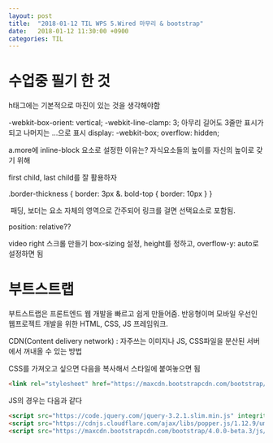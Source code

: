 ```yaml
---
layout: post
title:  "2018-01-12 TIL WPS 5.Wired 마무리 & bootstrap"
date:   2018-01-12 11:30:00 +0900
categories: TIL
---
```


# 수업중 필기 한 것

h태그에는 기본적으로 마진이 있는 것을 생각해야함

-webkit-box-orient: vertical;
-webkit-line-clamp: 3; 아무리 길어도 3줄만 표시가 되고 나머지는 ...으로 표시
display: -webkit-box;
overflow: hidden;


a.more에 inline-block 요소로 설정한 이유는?
자식요소들의 높이를 자신의 높이로 갖기 위해

first child, last child를 잘 활용하자


.border-thickness {
  border: 3px
   &. bold-top {
   		border: 10px
   }
}

 패딩, 보더는 요소 자체의 영역으로 간주되어 링크를 걸면 선택요소로 포함됨.

position: relative??


video right 스크롤 만들기 
box-sizing 설정, height를 정하고, overflow-y: auto로 설정하면 됨




# 부트스트랩

부트스트랩은 프론트엔드 웹 개발을 빠르고 쉽게 만들어줌. 반응형이며 모바일 우선인 웹프로젝트 개발을 위한 HTML, CSS, JS 프레임워크.

CDN(Content delivery network) : 자주쓰는 이미지나 JS, CSS파일을 분산된 서버에서 꺼내올 수 있는 방법

CSS를 가져오고 싶으면 다음을 복사해서 스타일에 붙여놓으면 됨

```html
<link rel="stylesheet" href="https://maxcdn.bootstrapcdn.com/bootstrap/4.0.0-beta.3/css/bootstrap.min.css" integrity="sha384-Zug+QiDoJOrZ5t4lssLdxGhVrurbmBWopoEl+M6BdEfwnCJZtKxi1KgxUyJq13dy" crossorigin="anonymous">
```



JS의 경우는 다음과 같다

```html
<script src="https://code.jquery.com/jquery-3.2.1.slim.min.js" integrity="sha384-KJ3o2DKtIkvYIK3UENzmM7KCkRr/rE9/Qpg6aAZGJwFDMVNA/GpGFF93hXpG5KkN" crossorigin="anonymous"></script>
<script src="https://cdnjs.cloudflare.com/ajax/libs/popper.js/1.12.9/umd/popper.min.js" integrity="sha384-ApNbgh9B+Y1QKtv3Rn7W3mgPxhU9K/ScQsAP7hUibX39j7fakFPskvXusvfa0b4Q" crossorigin="anonymous"></script>
<script src="https://maxcdn.bootstrapcdn.com/bootstrap/4.0.0-beta.3/js/bootstrap.min.js" integrity="sha384-a5N7Y/aK3qNeh15eJKGWxsqtnX/wWdSZSKp+81YjTmS15nvnvxKHuzaWwXHDli+4" crossorigin="anonymous"></script>
```


